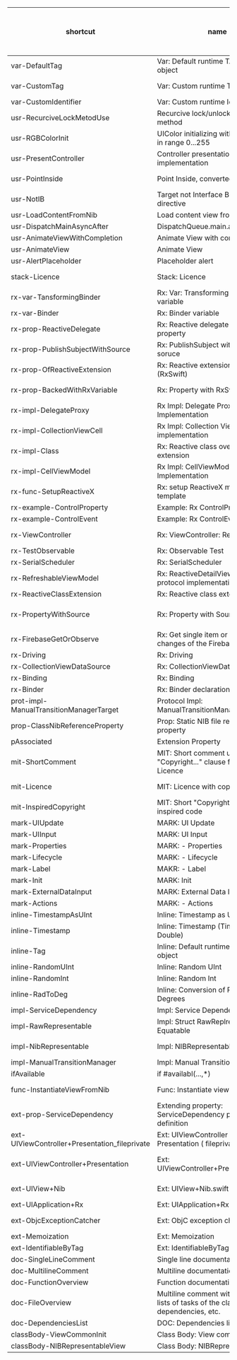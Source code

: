 shortcut | name | summary | language | platform | file name (if different than shortcut)|  
---|---|---|---|---|---|
var-DefaultTag|Var: Default runtime TAG of an object||Swift|All||
var-CustomTag|Var: Custom runtime TAG |Used to identify owned objects or view in hierarchy somehow associated  with `self`|Swift|All||
var-CustomIdentifier|Var: Custom runtime Identifier||Swift|All||
usr-RecurciveLockMetodUse|Recurcive lock/unlock to use in method||Swift|All||
usr-RGBColorInit|UIColor initializing with RGB values in range 0...255||Swift|All||
usr-PresentController|Controller presentation method implementation|Implementation of the method to handle different controller presentation issues|Swift|iphoneos||
usr-PointInside|Point Inside, converted|Checking is point inside view with conversion from other (source) view|Swift|All||
usr-NotIB|Target not Interface Builder directive||Swift|All||
usr-LoadContentFromNib|Load content view from nib||Swift|iphoneos||
usr-DispatchMainAsyncAfter|DispatchQueue.main.asyncAfter||Swift|All||
usr-AnimateViewWithCompletion|Animate View with completion||Swift|iphoneos||
usr-AnimateView|Animate View||Swift|iphoneos||
usr-AlertPlaceholder|Placeholder alert||Swift|iphoneos||
stack-Licence|Stack: Licence|Licence with copyright and soruce for StackOverflow code|Generic|All||
rx-var-TansformingBinder|Rx: Var: Transforming Binder variable||Swift|All||
rx-var-Binder|Rx: Binder variable||Swift|All||
rx-prop-ReactiveDelegate|Rx: Reactive delegate (proxy) property||Swift|All||
rx-prop-PublishSubjectWithSource|Rx: PublishSubject with additional soruce||Swift|All||
rx-prop-OfReactiveExtension|Rx: Reactive extension property (RxSwift)|Reactive extension property declaration (observable and observer)|Swift|All||
rx-prop-BackedWithRxVariable|Rx: Property with RxSwift Subject|Declaration of property backed with BehaviorRelay|Swift|All||
rx-impl-DelegateProxy|Rx Impl: Delegate Proxy Implementation||Swift|All||
rx-impl-CollectionViewCell|Rx Impl: Collection View Cell implementation||Swift|All||
rx-impl-Class|Rx: Reactive class override and extension|Rx class override and Reactive extension implementation|Swift|All||
rx-impl-CellViewModel|Rx Impl: CellViewModel Implementation||Swift|All||
rx-func-SetupReactiveX|Rx: setup ReactiveX method template||Swift|All||
rx-example-ControlProperty|Example: Rx ControlProperty||Generic|All||
rx-example-ControlEvent|Example: Rx ControlEvent||Generic|All||
rx-ViewController|Rx: ViewController: ReactiveView|ViewController declaration conforming ReactiveView protocol|Swift|All||
rx-TestObservable|Rx: Observable Test||Swift|All||
rx-SerialScheduler|Rx: SerialScheduler||Swift|All||
rx-RefreshableViewModel|Rx: ReactiveDetailViewModel protocol implementation||Swift|All||
rx-ReactiveClassExtension|Rx: Reactive class extension||Swift|All||
rx-PropertyWithSource|Rx: Property with Source subject|Declaration of property backed with BehaviorRelay, and source PublishSubject as a additional reactive source|Swift|All||
rx-FirebaseGetOrObserve|Rx: Get single item or observe changes of the Firebase value||Swift|All||
rx-Driving|Rx: Driving||Generic|All||
rx-CollectionViewDataSource|Rx: CollectionViewDataSoruce|RxCollectionViewSectionedReloadDataSource|Swift|All||
rx-Binding|Rx: Binding||Swift|All||
rx-Binder|Rx: Binder declaration||Swift|All||
prot-impl-ManualTransitionManagerTarget|Protocol Impl: ManualTransitionManagerTarget||Swift|All||
prop-ClassNibReferenceProperty|Prop: Static NIB file reference property||Generic|All||
pAssociated|Extension Property|Associated Object Property|Swift|All||
mit-ShortComment|MIT: Short comment under the "Copyright..." clause for MIT Licence||Generic|All||
mit-Licence|MIT: Licence with copyright notice|Replace standard Apple Copyright comment line with this text|Generic|All||
mit-InspiredCopyright|MIT: Short "Copyright..." for inspired code|Insired means modified or reused code of someone else|Generic|All||
mark-UIUpdate|MARK: UI Update||Generic|All||
mark-UIInput|MARK: UI Input||Generic|All||
mark-Properties|MARK: - Properties||Swift|All||
mark-Lifecycle|MARK: - Lifecycle||Swift|All||
mark-Label|MAKR: - Label||Swift|All||
mark-Init|MARK: Init||Generic|All||
mark-ExternalDataInput|MARK: External Data Input ||Generic|All||
mark-Actions|MARK: - Actions||Swift|All||
inline-TimestampAsUInt|Inline: Timestamp as UInt||Swift|All||
inline-Timestamp|Inline: Timestamp (TimeInterval, Double)||Swift|All||
inline-Tag|Inline: Default runtime TAG of an object|Idetifies object in runtime, might be use to set View tag to find view later in views hierarchy|Swift|All||
inline-RandomUInt|Inline: Random UInt||Swift|All||
inline-RandomInt|Inline: Random Int||Swift|All||
inline-RadToDeg|Inline: Conversion of Radians to Degrees||Swift|All||
impl-ServiceDependency|Impl: Service Dependency|Simplified access to required services|Swift|All||
impl-RawRepresentable|Impl: Struct RawReplresentable, Equatable||Swift|All||
impl-NibRepresentable|Impl: NIBRepresentable protocol|NIBRepresentable protocol implementation for view|Swift|All||
impl-ManualTransitionManager|Impl: Manual Transition Manager|Requires: RxSwift|Swift|All||
ifAvailable|if #availabl(...,*)||Swift|All||
func-InstantiateViewFromNib|Func: Instantiate view from nib|Implementation of method for instantiating views from nib.|Swift|All||
ext-prop-ServiceDependency|Extending property: ServiceDependency property definition|Class extension adding new property definition|Swift|All||
ext-UIViewController+Presentation_fileprivate|Ext: UIViewController + Presentation ( fileprivate )||Swift|All||
ext-UIViewController+Presentation|Ext: UIViewController+Presentation.swift|UIViewController enstension and protocol allowing convinient display of the modal view controller|Generic|All||
ext-UIView+Nib|Ext: UIView+Nib.swift|Support for loading and instantiating views from Nib (Xib)|Swift|iphoneos||
ext-UIApplication+Rx|Ext: UIApplication+Rx||Swift|All||
ext-ObjcExceptionCatcher|Ext: ObjC exception chatcher |Header (.h) file with inline method to catch objc exeptions in swift|Objective-C|All||
ext-Memoization|Ext: Memoization||Swift|All||
ext-IdentifiableByTag|Ext: IdentifiableByTag||Swift|iphoneos||
doc-SingleLineComment|Single line documentation comment||Swift|All||
doc-MultilineComment|Multiline documentation comment|Only description section|Swift|All||
doc-FunctionOverview|Function documentation comment||Swift|All||
doc-FileOverview|Multiline comment with common lists of tasks of the class, dependencies, etc.||Generic|All||
doc-DependenciesList|DOC: Dependencies list||Generic|All||
classBody-ViewCommonInit|Class Body: View common Init||Swift|All||
classBody-NIBRepresentableView|Class Body: NIBRepresentable view||Swift|iphoneos||